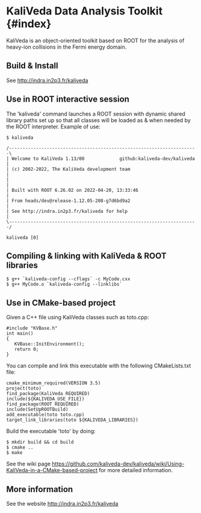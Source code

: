 # KaliVeda Data Analysis Toolkit {#index}

KaliVeda is an object-oriented toolkit based on ROOT for the analysis of heavy-ion collisions in the Fermi energy domain.

## Build & Install

See http://indra.in2p3.fr/kaliveda

## Use in ROOT interactive session

The 'kaliveda' command launches a ROOT session with dynamic shared library paths set up so that all classes will be loaded as & when needed by the ROOT interpreter. Example of use:

    $ kaliveda
    
    /----------------------------------------------------------------------\
    | Welcome to KaliVeda 1.13/00             github:kaliveda-dev/kaliveda |
    | (c) 2002-2022, The KaliVeda development team                         |
    |                                                                      |
    | Built with ROOT 6.26.02 on 2022-04-20, 13:33:46                      |
    | From heads/dev@release-1.12.05-208-g7d6bd9a2                         |
    | See http://indra.in2p3.fr/kaliveda for help                          |
    \----------------------------------------------------------------------/
 
    kaliveda [0] 

## Compiling & linking with KaliVeda & ROOT libraries

    $ g++ `kaliveda-config --cflags` -c MyCode.cxx
    $ g++ MyCode.o `kaliveda-config --linklibs` 

## Use in CMake-based project

Given a C++ file using KaliVeda classes such as toto.cpp:

    #include "KVBase.h"
    int main()
    {
       KVBase::InitEnvironment();
       return 0;
    }

You can compile and link this executable with the following CMakeLists.txt file:

    cmake_minimum_required(VERSION 3.5)
    project(toto)
    find_package(KaliVeda REQUIRED)
    include(${KALIVEDA_USE_FILE})
    find_package(ROOT REQUIRED)
    include(SetUpROOTBuild)
    add_executable(toto toto.cpp)
    target_link_libraries(toto ${KALIVEDA_LIBRARIES})

Build the executable 'toto' by doing:

    $ mkdir build && cd build
    $ cmake ..
    $ make

See the wiki page https://github.com/kaliveda-dev/kaliveda/wiki/Using-KaliVeda-in-a-CMake-based-project for more detailed information.

## More information

See the website http://indra.in2p3.fr/kaliveda


